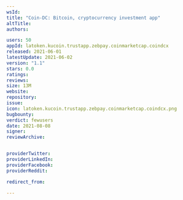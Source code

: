 ```yaml
---
wsId: 
title: "Coin-DC: Bitcoin, cryptocurrency investment app"
altTitle: 
authors:

users: 50
appId: latoken.kucoin.trustapp.zebpay.coinmarketcap.coindcx
released: 2021-06-01
latestUpdate: 2021-06-02
version: "1.1"
stars: 0.0
ratings: 
reviews: 
size: 13M
website: 
repository: 
issue: 
icon: latoken.kucoin.trustapp.zebpay.coinmarketcap.coindcx.png
bugbounty: 
verdict: fewusers
date: 2021-08-08
signer: 
reviewArchive:


providerTwitter: 
providerLinkedIn: 
providerFacebook: 
providerReddit: 

redirect_from:

---
```




